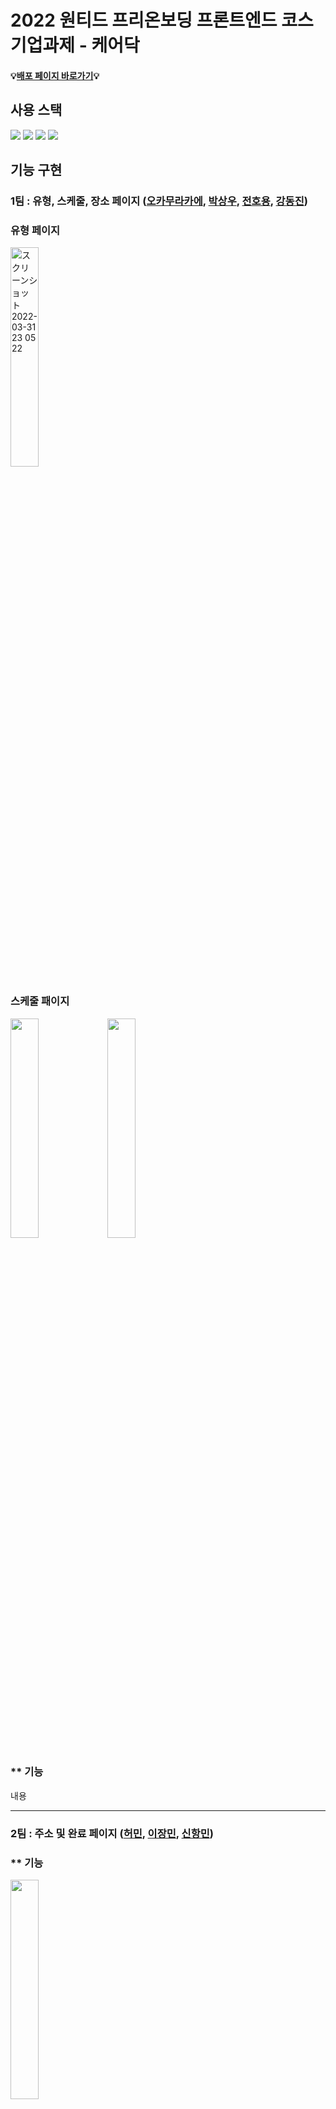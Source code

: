 # 2022 원티드 프리온보딩 프론트엔드 코스 기업과제 - 케어닥

#### 💡[배포 페이지 바로가기](https://wanted-codestates-project-2-6.vercel.app/)💡

## 사용 스택

<p>
  <img src="https://img.shields.io/badge/Typescript-3178C6?style=for-the-badge&logo=TypeScript&logoColor=white" />
  <img src="https://img.shields.io/badge/react-%2320232a.svg?style=for-the-badge&logo=react&logoColor=%2361DAFB" />
  <img src="https://img.shields.io/badge/styled--components-DB7093?style=for-the-badge&logo=styled-components&logoColor=white" />
  <img src="https://img.shields.io/badge/react--icons-brightgreen?style=for-the-badge" />
</p>


## 기능 구현

### 1팀 : 유형, 스케줄, 장소 페이지  ([오카무라카에](https://github.com/kaehehehe), [박상우](https://github.com/SangWoo9734), [전호용](https://github.com/mooroom), [강동진](https://github.com/jinn2u))

### 유형 페이지
<img width=30% alt="スクリーンショット 2022-03-31 23 05 22" src="https://user-images.githubusercontent.com/77221488/161074338-2e936d37-f236-41fe-8800-9b7a4885bce8.png">

### 스케줄 패이지

<div style={display:flex}>
  <img src="https://user-images.githubusercontent.com/77221488/161072993-d1eb8a37-ca86-492e-ac2d-6f9d88f95a90.gif" width=30% />
  <img src="https://user-images.githubusercontent.com/77221488/161073489-3bca62b8-cc59-4190-82be-cfc69cffa9fa.gif" width=30%/>
</div>

### ** 기능

내용

---

### 2팀 : 주소 및 완료 페이지 ([허민](https://github.com/hhhminme), [이장민](https://github.com/leo-xee), [신항민](https://github.com/ssinking91))

### ** 기능
<img src="https://user-images.githubusercontent.com/54930877/158109938-8af81616-58b6-4d9f-9e54-c6dc341810c3.gif" width=30% />

주소페이지는 모달을 통해 구현을 하였습니다. openAPI 통신 시 필요한 엔드포인트와 key는 .env 파일에 넣어 사용을 하였습니다. 

```tsx
  async function getAddress(SearchValue: string) {
    try {
      const response = await axios.get<RespAddr>(process.env.REACT_APP_ADDRESS_URL as string, {
        params: {
          currentPage: 1,
          countPerPage: 10,
          keyword: SearchValue,
          confmKey: process.env.REACT_APP_ADDRESS_API_KEY,
          resultType: "json",
        },
      });
      if (response.data) {
        setAddress(response.data.results.juso);
      }
    } catch (error) {
      console.error(error);
    }
  }
```
이때 통신된 데이터 결과 값은 Address state에 저장하여 목록에 출력을 해주고 있습니다. 
이때 사용자가 주소를 클릭하였을 경우, 해당 내용을 필터링하여 저장하고 차후 상세주소를 입력하면 해당 내용을 context에 저장하여 완료페이지에서도 사용할 수 있도록 구현하였습니다.

```tsx
  const handleAddressClick = (value: Addr) => {
    const filterdObj: Address = {
      addressDetail: "",
      jibunAddress: value.jibunAddr,
      liName: value.lnbrMnnm,
      locationCode: value.emdNo,
      roadCode: value.zipNo,
      myundongName: value.emdNm,
      roadAddress: value.roadAddr,
      sidoName: value.siNm,
      sigunguName: value.sggNm,
    };
    setFilterdAddr(filterdObj);
    setModalState(false);
  };
```
```tsx
 useEffect(() => {
    if (filterdAddr?.roadAddress && detailAddress && covidTest) {
      const tmpObj: Address = filterdAddr;
      tmpObj.addressDetail = detailAddress;
      dispatch({ type: "SET_ADDRESS", address: tmpObj });
      dispatch({ type: "SET_COVID_TEST_TYPE", covidTestType: covidTest });
      setDisabled(false);
    }
  }, [filterdAddr, detailAddress, covidTest]);
```
### ** 기능

내용

---


## 팀원 소개

| 이름         | 깃허브                                           |
| ------------ | --------------------------------------------- |
| 강동진       | [jinn2u](https://github.com/jinn2u)             |
| 박상우       | [SangWoo9734](https://github.com/SangWoo9734)   |
| 신항민       | [ssinking91](https://github.com/ssinking91)     |
| 이장민       | [leo-xee](https://github.com/leo-xee)           |
| 오카무라카에 | [kaehehehe](https://github.com/kaehehehe)         | 
| 허민         | [hhhminme](https://github.com/hhhminme)        |
| 전호용       | [mooroom](https://github.com/mooroom)           |
